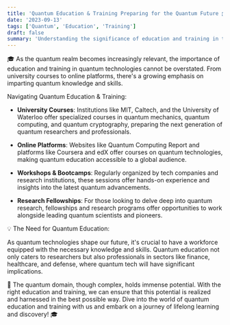 ```yaml
---
title: 'Quantum Education & Training Preparing for the Quantum Future 🎓'
date: '2023-09-13'
tags: ['Quantum', 'Education', 'Training']
draft: false
summary: 'Understanding the significance of education and training in the quantum domain and the avenues available for learning!'
---
```


🎓 As the quantum realm becomes increasingly relevant, the importance of education and training in quantum technologies cannot be overstated. From university courses to online platforms, there's a growing emphasis on imparting quantum knowledge and skills.

Navigating Quantum Education & Training:

- **University Courses**: Institutions like MIT, Caltech, and the University of Waterloo offer specialized courses in quantum mechanics, quantum computing, and quantum cryptography, preparing the next generation of quantum researchers and professionals.

- **Online Platforms**: Websites like Quantum Computing Report and platforms like Coursera and edX offer courses on quantum technologies, making quantum education accessible to a global audience.

- **Workshops & Bootcamps**: Regularly organized by tech companies and research institutions, these sessions offer hands-on experience and insights into the latest quantum advancements.

- **Research Fellowships**: For those looking to delve deep into quantum research, fellowships and research programs offer opportunities to work alongside leading quantum scientists and pioneers.

💡 The Need for Quantum Education:

As quantum technologies shape our future, it's crucial to have a workforce equipped with the necessary knowledge and skills. Quantum education not only caters to researchers but also professionals in sectors like finance, healthcare, and defense, where quantum tech will have significant implications.

🚀 The quantum domain, though complex, holds immense potential. With the right education and training, we can ensure that this potential is realized and harnessed in the best possible way. Dive into the world of quantum education and training with us and embark on a journey of lifelong learning and discovery! 🎓
